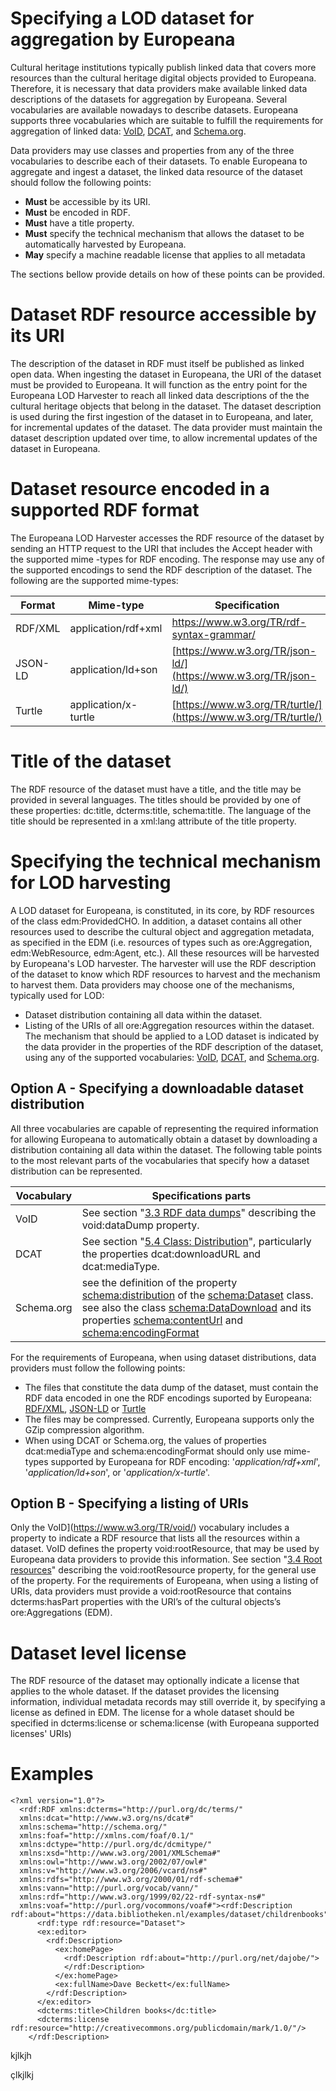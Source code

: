 # Specifying a LOD dataset for aggregation by Europeana

Cultural heritage institutions typically publish linked data that covers more resources than the cultural heritage digital objects provided to Europeana. Therefore, it is necessary that data providers make available linked data descriptions of the datasets for aggregation by Europeana.
Several vocabularies are available nowadays to describe datasets. Europeana supports three vocabularies which are suitable to fulfill the requirements for aggregation of linked data: [VoID](https://www.w3.org/TR/void/), [DCAT](https://www.w3.org/TR/vocab-dcat/), and [Schema.org](http://schema.org/Dataset).

Data providers may use classes and properties from any of the three vocabularies to describe each of their datasets. To enable Europeana to aggregate and ingest a dataset, the linked data resource of the dataset should follow the following points:
 - **Must** be accessible by its URI.
 - **Must** be encoded in RDF.
 - **Must** have a title property.
 - **Must** specify the technical mechanism that allows the dataset to be automatically harvested by Europeana.
 - **May** specify a machine readable license that applies to all metadata  

The sections bellow provide details on how of these points can be provided.

# Dataset RDF resource accessible by its URI

The description of the dataset in RDF must itself be published as linked open data. 
When ingesting the dataset in Europeana, the URI of the dataset must be provided to Europeana. It will function as the entry point for the Europeana LOD Harvester to reach all linked data descriptions of the the cultural heritage objects that belong in the dataset. 
The dataset description is used during the first ingestion of the dataset in to Europeana, and later, for incremental updates of the dataset.
The data provider must maintain the dataset description updated over time, to allow incremental updates of the dataset in Europeana. 

# Dataset resource encoded in a supported RDF format

The Europeana LOD Harvester accesses the RDF resource of the dataset by sending an HTTP request to the URI that includes the Accept header with the supported mime -types for RDF encoding. The response may use any of the supported encodings to send the RDF description of the dataset.
The following are the supported mime-types:

| Format | Mime-type | Specification
|--|--|--|
| RDF/XML | application/rdf+xml | https://www.w3.org/TR/rdf-syntax-grammar/
| JSON-LD | application/ld+son | [https://www.w3.org/TR/json-ld/](https://www.w3.org/TR/json-ld/) 
| Turtle | application/x-turtle | [https://www.w3.org/TR/turtle/](https://www.w3.org/TR/turtle/) |

# Title of the dataset

The RDF resource of the dataset must have a title, and the title may be provided in several languages. The titles should be provided by one of these properties: dc:title, dcterms:title,  schema:title. The language of the title should be represented in a xml:lang attribute of the title property.

# Specifying the technical mechanism for LOD harvesting

A LOD dataset for Europeana, is constituted, in its core, by RDF resources of the class edm:ProvidedCHO. In addition, a dataset contains all other resources used to describe the cultural object and aggregation metadata, as specified in the EDM (i.e. resources of types such as ore:Aggregation, edm:WebResource, edm:Agent, etc.).
All these resources will be harvested by Europeana's LOD harvester. The harvester will use the RDF description of the dataset to know which RDF resources to harvest and the mechanism to harvest them. 
Data providers may choose one of the mechanisms, typically used for LOD: 
 - Dataset distribution containing all data within the dataset.
 - Listing of the URIs of all ore:Aggregation resources within the dataset.
The mechanism that should be applied to a LOD dataset is indicated by the data provider in the properties of the RDF description of the dataset, using any of the supported vocabularies: [VoID](https://www.w3.org/TR/void/), [DCAT](https://www.w3.org/TR/vocab-dcat/), and [Schema.org](http://schema.org/Dataset).

## Option A - Specifying a downloadable dataset distribution 
All three vocabularies are capable of representing the required information for allowing Europeana to automatically obtain a dataset by  downloading a distribution containing all data within the dataset.
The following table points to the most relevant parts of the vocabularies that specify how a dataset distribution can be represented.

| Vocabulary| Specifications parts|
|--|--|
| VoID | See section "[3.3 RDF data dumps](https://www.w3.org/TR/void/#dumps)" describing the void:dataDump property. |
| DCAT | See section "[5.4 Class: Distribution](https://www.w3.org/TR/vocab-dcat/#class-distribution)", particularly the properties dcat:downloadURL and dcat:mediaType.
| Schema.org | see the definition of the property [schema:distribution](http://schema.org/distribution) of the [schema:Dataset](http://schema.org/Dataset) class.<br> see also the class [schema:DataDownload](http://schema.org/DataDownload) and its properties [schema:contentUrl](http://schema.org/contentUrl) and [schema:encodingFormat](http://schema.org/encodingFormat) |

For the requirements of Europeana, when using dataset distributions, data providers must follow the following points:
 - The files that constitute the data dump of the dataset, must contain the RDF data encoded in one the RDF encodings suported by Europeana:  [RDF/XML](https://www.w3.org/TR/rdf-syntax-grammar/), [JSON-LD](https://www.w3.org/TR/json-ld/)  or [Turtle](https://www.w3.org/TR/turtle/) 
- The files may be compressed. Currently, Europeana supports only the GZip compression algorithm.
- When using DCAT or Schema.org, the values of properties dcat:mediaType and schema:encodingFormat should only use mime-types supported by Europeana for RDF encoding: '*application/rdf+xml*', '*application/ld+son*', or '*application/x-turtle*'.
## Option B - Specifying a listing of URIs
Only the VoID](https://www.w3.org/TR/void/) vocabulary includes a property to indicate a RDF resource that lists all the resources within a dataset.
VoID defines the property void:rootResource, that may be used by Europeana data providers to provide this information. See section "[3.4 Root resources](https://www.w3.org/TR/void/#root-resource)" describing the  void:rootResource property, for the general use of the property.
For the requirements of Europeana, when using a listing of URIs, data providers must provide a void:rootResource that contains dcterms:hasPart properties with the URI’s of the cultural objects’s ore:Aggregations (EDM).
# Dataset level license
The RDF resource of the dataset may optionally indicate a license that applies to the whole dataset. If the dataset provides the licensing information, individual metadata records may still override it, by specifying a license as defined in EDM.
The license for a whole dataset should be specified in dcterms:license or schema:license (with Europeana supported licenses' URIs)

# Examples

    <?xml version="1.0"?>
      <rdf:RDF xmlns:dcterms="http://purl.org/dc/terms/"
      xmlns:dcat="http://www.w3.org/ns/dcat#"
      xmlns:schema="http://schema.org/"
      xmlns:foaf="http://xmlns.com/foaf/0.1/"
      xmlns:dctype="http://purl.org/dc/dcmitype/"
      xmlns:xsd="http://www.w3.org/2001/XMLSchema#"
      xmlns:owl="http://www.w3.org/2002/07/owl#"
      xmlns:v="http://www.w3.org/2006/vcard/ns#"
      xmlns:rdfs="http://www.w3.org/2000/01/rdf-schema#"
      xmlns:vann="http://purl.org/vocab/vann/"
      xmlns:rdf="http://www.w3.org/1999/02/22-rdf-syntax-ns#"
      xmlns:voaf="http://purl.org/vocommons/voaf#"><rdf:Description rdf:about="https://data.bibliotheken.nl/examples/dataset/childrenbooks">
          <rdf:type rdf:resource="Dataset">
          <ex:editor>
            <rdf:Description>
              <ex:homePage>
                <rdf:Description rdf:about="http://purl.org/net/dajobe/">
                </rdf:Description>
              </ex:homePage>
              <ex:fullName>Dave Beckett</ex:fullName>
            </rdf:Description>
          </ex:editor>
          <dcterms:title>Children books</dc:title>
          <dcterms:license rdf:resource="http://creativecommons.org/publicdomain/mark/1.0/"/>
        </rdf:Description>

kjlkjh

çlkjlkj

<!--stackedit_data:
eyJoaXN0b3J5IjpbLTE5NzYyMDcxMjAsMTk3NTIxNjA5OSw3Nj
gwODA4MjMsLTE0Mzc0NDM2MDQsLTExODM4NDIwOTQsLTE2NTk5
ODEzMCwxNTM2NDgxNDcsLTI0ODYwMDAyOSwtMTUyMzk4ODI3MS
wtMTA4ODkwMjgzOSw4NzE4OTIwNDAsLTE0NjM3NTA5NTQsLTk1
MzMyODIyMywtNTQyNjA3OTEsLTIwMjEwNTM4ODcsMTY0NTU2Mj
g1MiwtMzcxODM1NDk0LDE2MjgyNjg5MTEsMTgwNTIyNjAwNCwt
MTEzNzAwMDQ3Ml19
-->